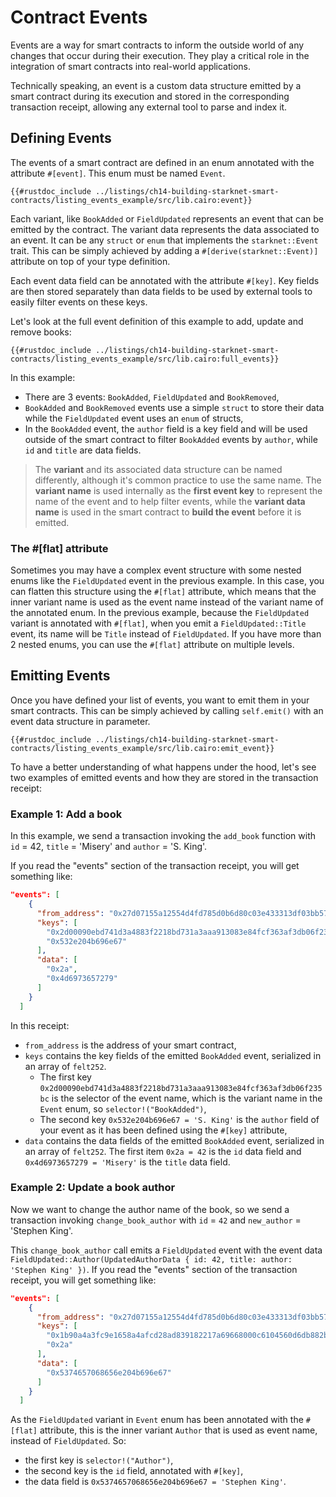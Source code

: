 # Contract Events

Events are a way for smart contracts to inform the outside world of any changes that occur during their execution. They play a critical role in the integration of smart contracts into real-world applications.

Technically speaking, an event is a custom data structure emitted by a smart contract during its execution and stored in the corresponding transaction receipt, allowing any external tool to parse and index it.

## Defining Events

The events of a smart contract are defined in an enum annotated with the attribute `#[event]`. This enum must be named `Event`.

```cairo,noplayground
{{#rustdoc_include ../listings/ch14-building-starknet-smart-contracts/listing_events_example/src/lib.cairo:event}}
```

Each variant, like `BookAdded` or `FieldUpdated` represents an event that can be emitted by the contract. The variant data represents the data associated to an event. It can be any `struct` or `enum` that implements the `starknet::Event` trait.
This can be simply achieved by adding a `#[derive(starknet::Event)]` attribute on top of your type definition.

Each event data field can be annotated with the attribute `#[key]`. Key fields are then stored separately than data fields to be used by external tools to easily filter events on these keys.

Let's look at the full event definition of this example to add, update and remove books:

```cairo,noplayground
{{#rustdoc_include ../listings/ch14-building-starknet-smart-contracts/listing_events_example/src/lib.cairo:full_events}}
```

In this example:

- There are 3 events: `BookAdded`, `FieldUpdated` and `BookRemoved`,
- `BookAdded` and `BookRemoved` events use a simple `struct` to store their data while the `FieldUpdated` event uses an `enum` of structs,
- In the `BookAdded` event, the `author` field is a key field and will be used outside of the smart contract to filter `BookAdded` events by `author`, while `id` and `title` are data fields.

> The **variant** and its associated data structure can be named differently, although it's common practice to use the same name. The **variant name** is used internally as the **first event key** to represent the name of the event and to help filter events, while the **variant data name** is used in the smart contract to **build the event** before it is emitted.

### The #[flat] attribute

Sometimes you may have a complex event structure with some nested enums like the `FieldUpdated` event in the previous example. In this case, you can flatten this structure using the `#[flat]` attribute, which means that the inner variant name is used as the event name instead of the variant name of the annotated enum.
In the previous example, because the `FieldUpdated` variant is annotated with `#[flat]`, when you emit a `FieldUpdated::Title` event, its name will be `Title` instead of `FieldUpdated`.
If you have more than 2 nested enums, you can use the `#[flat]` attribute on multiple levels.

## Emitting Events

Once you have defined your list of events, you want to emit them in your smart contracts. This can be simply achieved by calling `self.emit()` with an event data structure in parameter.

```cairo,noplayground
{{#rustdoc_include ../listings/ch14-building-starknet-smart-contracts/listing_events_example/src/lib.cairo:emit_event}}
```

To have a better understanding of what happens under the hood, let's see two examples of emitted events and how they are stored in the transaction receipt:

### Example 1: Add a book

In this example, we send a transaction invoking the `add_book` function with `id` = 42, `title` = 'Misery' and `author` = 'S. King'.

If you read the "events" section of the transaction receipt, you will get something like:

```json
"events": [
    {
      "from_address": "0x27d07155a12554d4fd785d0b6d80c03e433313df03bb57939ec8fb0652dbe79",
      "keys": [
        "0x2d00090ebd741d3a4883f2218bd731a3aaa913083e84fcf363af3db06f235bc",
        "0x532e204b696e67"
      ],
      "data": [
        "0x2a",
        "0x4d6973657279"
      ]
    }
  ]
```

In this receipt:

- `from_address` is the address of your smart contract,
- `keys` contains the key fields of the emitted `BookAdded` event, serialized in an array of `felt252`.
  - The first key `0x2d00090ebd741d3a4883f2218bd731a3aaa913083e84fcf363af3db06f235bc` is the selector of the event name, which is the variant name in the `Event` enum, so `selector!("BookAdded")`,
  - The second key `0x532e204b696e67 = 'S. King'` is the `author` field of your event as it has been defined using the `#[key]` attribute,
- `data` contains the data fields of the emitted `BookAdded` event, serialized in an array of `felt252`. The first item `0x2a = 42` is the `id` data field and `0x4d6973657279 = 'Misery'` is the `title` data field.

### Example 2: Update a book author

Now we want to change the author name of the book, so we send a transaction invoking `change_book_author` with `id` = `42` and `new_author` = 'Stephen King'.

This `change_book_author` call emits a `FieldUpdated` event with the event data `FieldUpdated::Author(UpdatedAuthorData { id: 42, title: author: 'Stephen King' })`. If you read the "events" section of the transaction receipt, you will get something like:

```json
"events": [
    {
      "from_address": "0x27d07155a12554d4fd785d0b6d80c03e433313df03bb57939ec8fb0652dbe79",
      "keys": [
        "0x1b90a4a3fc9e1658a4afcd28ad839182217a69668000c6104560d6db882b0e1",
        "0x2a"
      ],
      "data": [
        "0x5374657068656e204b696e67"
      ]
    }
  ]
```

As the `FieldUpdated` variant in `Event` enum has been annotated with the `#[flat]` attribute, this is the inner variant `Author` that is used as event name, instead of `FieldUpdated`. So:

- the first key is `selector!("Author")`,
- the second key is the `id` field, annotated with `#[key]`,
- the data field is `0x5374657068656e204b696e67 = 'Stephen King'`.
